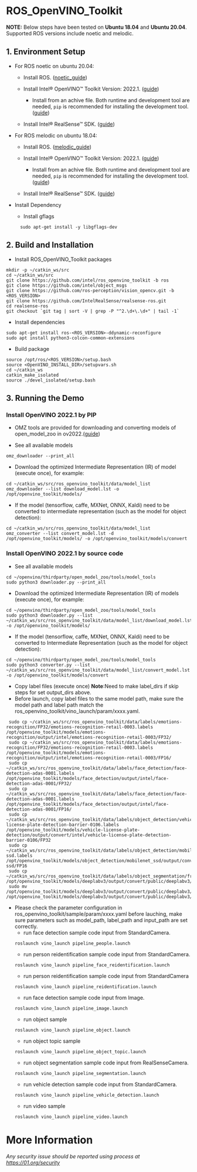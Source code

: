 # ROS_OpenVINO_Toolkit

**NOTE:** 
Below steps have been tested on **Ubuntu 18.04** and **Ubuntu 20.04**.
Supported ROS versions include noetic and melodic.

## 1. Environment Setup
* For ROS noetic on ubuntu 20.04:
  * Install ROS. ([noetic_guide](http://wiki.ros.org/noetic/Installation/Ubuntu))

  * Install Intel® OpenVINO™ Toolkit Version: 2022.1. ([guide](https://docs.openvino.ai/2022.1/openvino_docs_install_guides_installing_openvino_linux.html)) 
    * Install from an achive file. Both runtime and development tool are needed, `pip` is recommended for installing the development tool. ([guide](https://www.intel.com/content/www/us/en/developer/tools/openvino-toolkit/download.html)) 

  * Install Intel® RealSense™ SDK. ([guide](https://github.com/IntelRealSense/librealsense/blob/master/doc/distribution_linux.md))

* For ROS melodic on ubuntu 18.04:
  * Install ROS. ([melodic_guide](http://wiki.ros.org/melodic/Installation/Ubuntu))

  * Install Intel® OpenVINO™ Toolkit Version: 2022.1. ([guide](https://docs.openvino.ai/2022.1/openvino_docs_install_guides_installing_openvino_linux.html)) 
    * Install from an achive file. Both runtime and development tool are needed, `pip` is recommended for installing the development tool. ([guide](https://www.intel.com/content/www/us/en/developer/tools/openvino-toolkit/download.html)) 

  * Install Intel® RealSense™ SDK. ([guide](https://github.com/IntelRealSense/librealsense/blob/master/doc/distribution_linux.md))

* Install Dependency
  * Install gflags 
  ```
    sudo apt-get install -y libgflags-dev
  ```

## 2. Build and Installation
* Install ROS_OpenVINO_Toolkit packages
```
mkdir -p ~/catkin_ws/src
cd ~/catkin_ws/src
git clone https://github.com/intel/ros_openvino_toolkit -b ros
git clone https://github.com/intel/object_msgs
git clone https://github.com/ros-perception/vision_opencv.git -b <ROS_VERSION>
git clone https://github.com/IntelRealSense/realsense-ros.git
cd realsense-ros
git checkout `git tag | sort -V | grep -P "^2.\d+\.\d+" | tail -1`
```
* Install dependencies
```
sudo apt-get install ros-<ROS_VERSION>-ddynamic-reconfigure
sudo apt install python3-colcon-common-extensions
```
* Build package
```
source /opt/ros/<ROS_VERSION>/setup.bash
source <OpenVINO_INSTALL_DIR>/setupvars.sh
cd ~/catkin_ws
catkin_make_isolated
source ./devel_isolated/setup.bash
```

## 3. Running the Demo
### Install OpenVINO 2022.1 by PIP
* OMZ tools are provided for downloading and converting models of open_model_zoo in ov2022.([guide](https://pypi.org/project/openvino-dev/))

* See all available models
```
omz_downloader --print_all
```

* Download the optimized Intermediate Representation (IR) of model (execute once), for example:
```
cd ~/catkin_ws/src/ros_openvino_toolkit/data/model_list
omz_downloader --list download_model.lst -o /opt/openvino_toolkit/models/
```

* If the model (tensorflow, caffe, MXNet, ONNX, Kaldi) need to be converted to intermediate representation (such as the model for object detection):
```
cd ~/catkin_ws/src/ros_openvino_toolkit/data/model_list
omz_converter --list convert_model.lst -d /opt/openvino_toolkit/models/ -o /opt/openvino_toolkit/models/convert
```
### Install OpenVINO 2022.1 by source code
* See all available models
```
cd ~/openvino/thirdparty/open_model_zoo/tools/model_tools
sudo python3 downloader.py --print_all
```

* Download the optimized Intermediate Representation (IR) of models (execute once), for example:
```
cd ~/openvino/thirdparty/open_model_zoo/tools/model_tools
sudo python3 downloader.py --list ~/catkin_ws/src/ros_openvino_toolkit/data/model_list/download_model.lst -o /opt/openvino_toolkit/models/
```

* If the model (tensorflow, caffe, MXNet, ONNX, Kaldi) need to be converted to Intermediate Representation (such as the model for object detection):
```
cd ~/openvino/thirdparty/open_model_zoo/tools/model_tools
sudo python3 converter.py --list ~/catkin_ws/src/ros_openvino_toolkit/data/model_list/convert_model.lst -o /opt/openvino_toolkit/models/convert
```

* Copy label files (execute once)
**Note**:Need to make label_dirs if skip steps for set output_dirs above.
* Before launch, copy label files to the same model path, make sure the model path and label path match the ros_openvino_toolkit/vino_launch/param/xxxx.yaml.
```
 sudo cp ~/catkin_ws/src/ros_openvino_toolkit/data/labels/emotions-recognition/FP32/emotions-recognition-retail-0003.labels /opt/openvino_toolkit/models/emotions-recognition/output/intel/emotions-recognition-retail-0003/FP32/
 sudo cp ~/catkin_ws/src/ros_openvino_toolkit/data/labels/emotions-recognition/FP32/emotions-recognition-retail-0003.labels /opt/openvino_toolkit/models/emotions-recognition/output/intel/emotions-recognition-retail-0003/FP16/
 sudo cp ~/catkin_ws/src/ros_openvino_toolkit/data/labels/face_detection/face-detection-adas-0001.labels /opt/openvino_toolkit/models/face_detection/output/intel/face-detection-adas-0001/FP32/
 sudo cp ~/catkin_ws/src/ros_openvino_toolkit/data/labels/face_detection/face-detection-adas-0001.labels /opt/openvino_toolkit/models/face_detection/output/intel/face-detection-adas-0001/FP16/
 sudo cp ~/catkin_ws/src/ros_openvino_toolkit/data/labels/object_detection/vehicle-license-plate-detection-barrier-0106.labels /opt/openvino_toolkit/models/vehicle-license-plate-detection/output/convert/intel/vehicle-license-plate-detection-barrier-0106/FP32
 sudo cp ~/catkin_ws/src/ros_openvino_toolkit/data/labels/object_detection/mobilenet-ssd.labels /opt/openvino_toolkit/models/object_detection/mobilenet_ssd/output/convert/public/mobilenet-ssd/FP16
 sudo cp ~/catkin_ws/src/ros_openvino_toolkit/data/labels/object_segmentation/frozen_inference_graph.labels /opt/openvino_toolkit/models/deeplabv3/output/convert/public/deeplabv3/FP16
 sudo mv /opt/openvino_toolkit/models/deeplabv3/output/convert/public/deeplabv3/FP16/frozen_inference_graph.labels  /opt/openvino_toolkit/models/deeplabv3/output/convert/public/deeplabv3/FP16/deeplabv3.labels
```

* Please check the parameter configuration in ros_openvino_toolkit/sample/param/xxxx.yaml before lauching, make sure parameters such as model_path, label_path and input_path are set correctly.
  * run face detection sample code input from StandardCamera.
  ```
  roslaunch vino_launch pipeline_people.launch
  ```
  * run person reidentification sample code input from StandardCamera.
  ```
  roslaunch vino_launch pipeline_face_reidentification.launch
  ```
  * run person reidentification sample code input from StandardCamera
  ```
  roslaunch vino_launch pipeline_reidentification.launch
  ```
  * run face detection sample code input from Image.
  ```
  roslaunch vino_launch pipeline_image.launch
  ```
  * run object sample
  ```
  roslaunch vino_launch pipeline_object.launch
  ```
  * run object topic sample
  ```
  roslaunch vino_launch pipeline_object_topic.launch
  ```
  * run object segmentation sample code input from RealSenseCamera.
  ```
  roslaunch vino_launch pipeline_segmentation.launch
  ```
  * run vehicle detection sample code input from StandardCamera.
  ```
  roslaunch vino_launch pipeline_vehicle_detection.launch
  ```
  * run video sample
  ```
  roslaunch vino_launch pipeline_video.launch
  ```

# More Information

###### *Any security issue should be reported using process at https://01.org/security*



